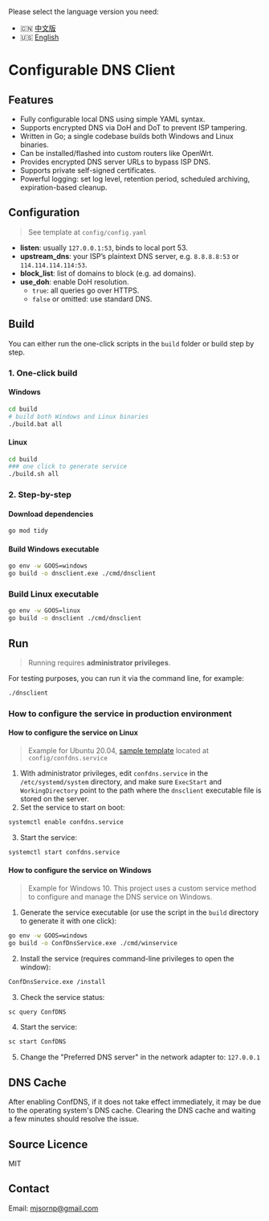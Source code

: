 <!-- README.en-US.md -->
Please select the language version you need:

- 🇨🇳 [中文版](README.zh-CN.md)
- 🇺🇸 [English](README.en-US.md)

# Configurable DNS Client

## Features
- Fully configurable local DNS using simple YAML syntax.
- Supports encrypted DNS via DoH and DoT to prevent ISP tampering.
- Written in Go; a single codebase builds both Windows and Linux binaries.
- Can be installed/flashed into custom routers like OpenWrt.
- Provides encrypted DNS server URLs to bypass ISP DNS.
- Supports private self-signed certificates.
- Powerful logging: set log level, retention period, scheduled archiving, expiration-based cleanup.

## Configuration
> See template at `config/config.yaml`

- **listen**: usually `127.0.0.1:53`, binds to local port 53.  
- **upstream_dns**: your ISP’s plaintext DNS server, e.g. `8.8.8.8:53` or `114.114.114.114:53`.  
- **block_list**: list of domains to block (e.g. ad domains).  
- **use_doh**: enable DoH resolution.  
  - `true`: all queries go over HTTPS.  
  - `false` or omitted: use standard DNS.

## Build

You can either run the one-click scripts in the `build` folder or build step by step.

### 1. One-click build

#### Windows
```bash
cd build
# build both Windows and Linux binaries
./build.bat all
```

#### Linux
```bash
cd build
### one click to generate service
./build.sh all
```

### 2. Step-by-step
#### Download dependencies
```bash
go mod tidy
```

#### Build Windows executable
``` bash
go env -w GOOS=windows
go build -o dnsclient.exe ./cmd/dnsclient
```

### Build Linux executable
```bash
go env -w GOOS=linux
go build -o dnsclient ./cmd/dnsclient
```

## Run
> Running requires **administrator privileges**.

For testing purposes, you can run it via the command line, for example:
```bash
./dnsclient
```

### How to configure the service in production environment

#### How to configure the service on Linux
> Example for Ubuntu 20.04, [sample template](config/confdns.service) located at `config/confdns.service`

1. With administrator privileges, edit `confdns.service` in the `/etc/systemd/system` directory, and make sure `ExecStart` and `WorkingDirectory` point to the path where the `dnsclient` executable file is stored on the server.
2. Set the service to start on boot:
```bash
systemctl enable confdns.service
```
3. Start the service:
```bash
systemctl start confdns.service
```

#### How to configure the service on Windows
> Example for Windows 10. This project uses a custom service method to configure and manage the DNS service on Windows.

1. Generate the service executable (or use the script in the `build` directory to generate it with one click):
```bash
go env -w GOOS=windows
go build -o ConfDnsService.exe ./cmd/winservice
```
2. Install the service (requires command-line privileges to open the window):
```bash
ConfDnsService.exe /install
```
3. Check the service status:
```bash
sc query ConfDNS
```
4. Start the service:
```bash
sc start ConfDNS
```
5. Change the "Preferred DNS server" in the network adapter to: `127.0.0.1`

## DNS Cache
After enabling ConfDNS, if it does not take effect immediately, it may be due to the operating system's DNS cache. Clearing the DNS cache and waiting a few minutes should resolve the issue.

## Source Licence
MIT

## Contact
Email: mjsornp@gmail.com